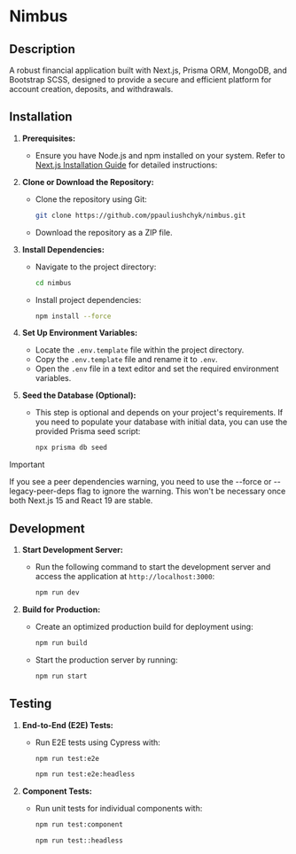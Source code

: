 # Nimbus

## Description

A robust financial application built with Next.js, Prisma ORM, MongoDB, and Bootstrap SCSS, designed to provide a secure and efficient platform for account creation, deposits, and withdrawals.

## Installation

1. **Prerequisites:**

   - Ensure you have Node.js and npm installed on your system. Refer to [Next.js Installation Guide](https://nextjs.org/docs/app/getting-started/installation) for detailed instructions:

2. **Clone or Download the Repository:**

   - Clone the repository using Git:

     ```bash
     git clone https://github.com/ppauliushchyk/nimbus.git
     ```

   - Download the repository as a ZIP file.

3. **Install Dependencies:**

   - Navigate to the project directory:

     ```bash
     cd nimbus
     ```

   - Install project dependencies:

     ```bash
     npm install --force
     ```

4. **Set Up Environment Variables:**

   - Locate the `.env.template` file within the project directory.
   - Copy the `.env.template` file and rename it to `.env`.
   - Open the `.env` file in a text editor and set the required environment variables.

5. **Seed the Database (Optional):**

   - This step is optional and depends on your project's requirements. If you need to populate your database with initial data, you can use the provided Prisma seed script:

     ```bash
     npx prisma db seed
     ```

> [!IMPORTANT]  
> If you see a peer dependencies warning, you need to use the --force or --legacy-peer-deps flag to ignore the warning. This won't be necessary once both Next.js 15 and React 19 are stable.

## Development

1. **Start Development Server:**

   - Run the following command to start the development server and access the application at `http://localhost:3000`:

     ```bash
     npm run dev
     ```

2. **Build for Production:**

   - Create an optimized production build for deployment using:

     ```bash
     npm run build
     ```

   - Start the production server by running:

     ```bash
     npm run start
     ```

## Testing

1. **End-to-End (E2E) Tests:**

   - Run E2E tests using Cypress with:

     ```bash
     npm run test:e2e
     ```

     ```bash
     npm run test:e2e:headless
     ```

2. **Component Tests:**

   - Run unit tests for individual components with:

     ```bash
     npm run test:component
     ```

     ```bash
     npm run test::headless
     ```
